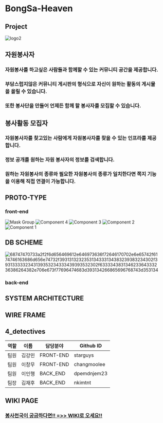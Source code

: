 # BongSa-Heaven

##  Project

![logo2](https://user-images.githubusercontent.com/83863101/143883479-9ae18281-c220-428b-948d-aa62a2e2be4d.png)

## 자원봉사자
### 자원봉사를 하고싶은 사람들과 함께할 수 있는 커뮤니티 공간을 제공합니다.
### 부담스럽지않은 커뮤니티 게시판의 형식으로 자신이 원하는 활동의 게시물을 올릴 수 있습니다.
### 또한 봉사단을 만들어 언제든 함께 할 봉사자를 모집할 수 있습니다.

## 봉사활동 모집자
### 자원봉사자를 찾고있는 사람에게 자원봉사자를 찾을 수 있는 인프라를 제공합니다.
### 정보 공개를 원하는 자원 봉사자의 정보를 검색합니다.
### 원하는 자원봉사의 종류와 필요한 자원봉사의 종류가 일치한다면 쪽지 기능을 이용해 직접 연결이 가능합니다.

## PROTO-TYPE
### front-end
![Mask Group](https://user-images.githubusercontent.com/83863101/143885559-ce29d6d3-9cbc-406b-9424-a6ef0d29e478.png)
![Component 4](https://user-images.githubusercontent.com/83863101/143885575-6cd45b28-9bf4-4577-8a8a-b6eee64907b2.png)
![Component 3](https://user-images.githubusercontent.com/83863101/143885578-36b355c7-55c3-4325-812c-24401d14cbe2.png)
![Component 2](https://user-images.githubusercontent.com/83863101/143885581-f97f818e-3281-4680-a445-61b4f6bb67f3.png)
![Component 1](https://user-images.githubusercontent.com/83863101/143885588-f294e700-0a5d-4eed-b270-3fca70b6af44.png)


## DB SCHEME
![68747470733a2f2f6d656469612e646973636f72646170702e6e65742f6174746163686d656e74732f3931313232353134333134383239383234302f3931333332343139353234333439393532302f633334383134623364333236386264382e706e673f77696474683d393134266865696768743d353134](https://user-images.githubusercontent.com/83863101/143884800-5eea7678-4ed3-40f9-b669-455ad6d74fb8.png)


### back-end


## SYSTEM ARCHITECTURE


## WIRE FRAME


## 4_detectives
역할 | 이름 | 담당분야 | Github ID
--- | --- | ------ | ---------
팀원 | 김강민 | FRONT-END | starguys
팀원 | 이창무 | FRONT-END | changmoolee
팀원 | 이인행 | BACK_END | dpemdnjem23
팀장 | 김재후 | BACK_END | nkimtnt

## WIKI PAGE
### [봉사천국이 궁금하다면!! =>> WIKI로 오세요!!](https://github.com/codestates/BongSa-Heaven/wiki)
